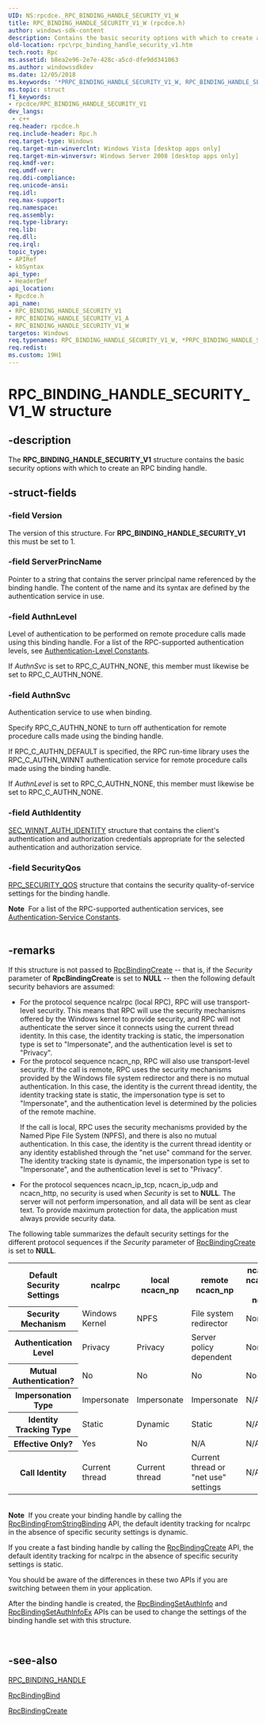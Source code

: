 ```yaml
---
UID: NS:rpcdce._RPC_BINDING_HANDLE_SECURITY_V1_W
title: RPC_BINDING_HANDLE_SECURITY_V1_W (rpcdce.h)
author: windows-sdk-content
description: Contains the basic security options with which to create an RPC binding handle.
old-location: rpc\rpc_binding_handle_security_v1.htm
tech.root: Rpc
ms.assetid: b8ea2e96-2e7e-428c-a5cd-dfe9dd341063
ms.author: windowssdkdev
ms.date: 12/05/2018
ms.keywords: '*PRPC_BINDING_HANDLE_SECURITY_V1_W, RPC_BINDING_HANDLE_SECURITY, RPC_BINDING_HANDLE_SECURITY structure [RPC], RPC_BINDING_HANDLE_SECURITY_V1, RPC_BINDING_HANDLE_SECURITY_V1 structure [RPC], RPC_BINDING_HANDLE_SECURITY_V1_A, RPC_BINDING_HANDLE_SECURITY_V1_W, _RPC_BINDING_HANDLE_SECURITY_V1_A, _RPC_BINDING_HANDLE_SECURITY_V1_W, rpc.rpc_binding_handle_security_v1, rpcdce/RPC_BINDING_HANDLE_SECURITY, rpcdce/RPC_BINDING_HANDLE_SECURITY_V1'
ms.topic: struct
f1_keywords:
- rpcdce/RPC_BINDING_HANDLE_SECURITY_V1
dev_langs:
 - c++
req.header: rpcdce.h
req.include-header: Rpc.h
req.target-type: Windows
req.target-min-winverclnt: Windows Vista [desktop apps only]
req.target-min-winversvr: Windows Server 2008 [desktop apps only]
req.kmdf-ver: 
req.umdf-ver: 
req.ddi-compliance: 
req.unicode-ansi: 
req.idl: 
req.max-support: 
req.namespace: 
req.assembly: 
req.type-library: 
req.lib: 
req.dll: 
req.irql: 
topic_type:
- APIRef
- kbSyntax
api_type:
- HeaderDef
api_location:
- Rpcdce.h
api_name:
- RPC_BINDING_HANDLE_SECURITY_V1
- RPC_BINDING_HANDLE_SECURITY_V1_A
- RPC_BINDING_HANDLE_SECURITY_V1_W
targetos: Windows
req.typenames: RPC_BINDING_HANDLE_SECURITY_V1_W, *PRPC_BINDING_HANDLE_SECURITY_V1_W
req.redist: 
ms.custom: 19H1
---
```


# RPC_BINDING_HANDLE_SECURITY_V1_W structure


## -description


The <b>RPC_BINDING_HANDLE_SECURITY_V1</b> structure contains the basic security options with which to create an RPC binding handle.


## -struct-fields




### -field Version

The version of this structure. For <b>RPC_BINDING_HANDLE_SECURITY_V1</b> this must be set to 1.


### -field ServerPrincName

Pointer to a string that contains the server principal name referenced by the binding handle. The content of the name and its syntax are defined by the authentication service in use. 


### -field AuthnLevel

Level of authentication to be performed on remote procedure calls made using this binding handle. For a list of the RPC-supported authentication levels, see 
<a href="https://docs.microsoft.com/windows/desktop/Rpc/authentication-level-constants">Authentication-Level Constants</a>.

If <i>AuthnSvc</i> is set to RPC_C_AUTHN_NONE, this member must likewise be set to RPC_C_AUTHN_NONE.


### -field AuthnSvc

Authentication service to use when binding. 




Specify RPC_C_AUTHN_NONE to turn off authentication for remote procedure calls made using the binding handle.

If RPC_C_AUTHN_DEFAULT is specified, the RPC run-time library uses the RPC_C_AUTHN_WINNT authentication service for remote procedure calls made using the binding handle.

If <i>AuthnLevel</i> is set to RPC_C_AUTHN_NONE, this member must likewise be set to RPC_C_AUTHN_NONE.


### -field AuthIdentity


<a href="https://docs.microsoft.com/windows/desktop/api/rpcdce/ns-rpcdce-sec_winnt_auth_identity_a">SEC_WINNT_AUTH_IDENTITY</a> structure that contains the client's authentication and authorization credentials appropriate for the selected authentication and authorization service.


### -field SecurityQos


<a href="https://docs.microsoft.com/windows/desktop/api/rpcdce/ns-rpcdce-rpc_security_qos">RPC_SECURITY_QOS</a> structure that contains the security quality-of-service settings for the binding handle. 




<div class="alert"><b>Note</b>  For a list of the RPC-supported authentication services, see 
<a href="https://docs.microsoft.com/windows/desktop/Rpc/authentication-service-constants">Authentication-Service Constants</a>.</div>
<div> </div>

## -remarks



If this structure is not passed to <a href="https://docs.microsoft.com/windows/desktop/api/rpcdce/nf-rpcdce-rpcbindingcreatea">RpcBindingCreate</a> -- that is, if the <i>Security</i> parameter of <b>RpcBindingCreate</b> is set to <b>NULL</b> -- then the following default security behaviors are assumed:


<ul>
<li>For the protocol sequence ncalrpc (local RPC), RPC will use transport-level security. This means that RPC will use the security mechanisms offered by the Windows kernel to provide security, and RPC will not authenticate the server since it connects using the current thread identity. In this case, the identity tracking is static, the impersonation type is set to "Impersonate", and the authentication level is set to "Privacy".</li>
<li>For the protocol sequence ncacn_np, RPC will also use transport-level security. If the call is remote, RPC uses the security mechanisms provided by the Windows file system redirector and there is no mutual authentication. In this case, the identity is the current thread identity, the identity tracking state is static, the impersonation type is set to "Impersonate", and the authentication level is determined by the policies of the remote machine.

If the call is local, RPC uses the security mechanisms provided by the Named Pipe File System (NPFS), and there is also no mutual authentication. In this case, the identity is the current thread identity or any identity established through the "net use" command for the server. The identity tracking state is dynamic, the impersonation type is set to "Impersonate", and the authentication level is set to "Privacy".

</li>
<li>For the protocol sequences ncacn_ip_tcp, ncacn_ip_udp  and ncacn_http, no security is used when <i>Security</i> is set to <b>NULL</b>. The server will not perform impersonation, and all data will be sent as clear text. To provide maximum protection for data, the application must always provide security data.</li>
</ul>


The following table summarizes the default security settings for the different protocol sequences if the <i>Security</i> parameter of <a href="https://docs.microsoft.com/windows/desktop/api/rpcdce/nf-rpcdce-rpcbindingcreatea">RpcBindingCreate</a> is set to <b>NULL</b>.

<table>
<tr>
<th>Default Security Settings</th>
<th>ncalrpc</th>
<th>local ncacn_np</th>
<th>remote ncacn_np</th>
<th>ncacn_ip_tcp, ncacn_ip_udp, and ncacn_http</th>
</tr>
<tr>
<th>Security Mechanism</th>
<td>Windows Kernel</td>
<td>NPFS</td>
<td>File system redirector</td>
<td>None</td>
</tr>
<tr>
<th>Authentication Level</th>
<td>Privacy</td>
<td>Privacy</td>
<td>Server policy dependent</td>
<td>None</td>
</tr>
<tr>
<th>Mutual Authentication?</th>
<td>No</td>
<td>No</td>
<td>No</td>
<td>No</td>
</tr>
<tr>
<th>Impersonation Type</th>
<td>Impersonate</td>
<td>Impersonate</td>
<td>Impersonate</td>
<td>N/A</td>
</tr>
<tr>
<th>Identity Tracking Type</th>
<td>Static</td>
<td>Dynamic</td>
<td>Static</td>
<td>N/A</td>
</tr>
<tr>
<th>Effective Only?</th>
<td>Yes</td>
<td>No</td>
<td>N/A</td>
<td>N/A</td>
</tr>
<tr>
<th>Call Identity</th>
<td>Current thread</td>
<td>Current thread</td>
<td>Current thread or "net use" settings</td>
<td>N/A</td>
</tr>
</table>
 

<div class="alert"><b>Note</b>  If you create your binding handle by calling the <a href="https://docs.microsoft.com/windows/desktop/api/rpcdce/nf-rpcdce-rpcbindingfromstringbinding">RpcBindingFromStringBinding</a> API, the default identity tracking for ncalrpc in the absence of specific security settings is dynamic. <p class="note">If you create a fast binding handle by calling the <a href="https://docs.microsoft.com/windows/desktop/api/rpcdce/nf-rpcdce-rpcbindingcreatea">RpcBindingCreate</a> API, the default identity tracking for ncalrpc in the absence of specific security settings is static.

<p class="note">You should be aware of the differences in these two APIs if you are switching between them in your application.

<p class="note">After the binding handle is created, the <a href="https://docs.microsoft.com/windows/desktop/api/rpcdce/nf-rpcdce-rpcbindingsetauthinfo">RpcBindingSetAuthInfo</a> and <a href="https://docs.microsoft.com/windows/desktop/api/rpcdce/nf-rpcdce-rpcbindingsetauthinfoexa">RpcBindingSetAuthInfoEx</a> APIs can be used to change the settings of the binding handle set with this structure.

</div>
<div> </div>



## -see-also




<a href="https://docs.microsoft.com/windows/desktop/Rpc/rpc-binding-handle">RPC_BINDING_HANDLE</a>



<a href="https://docs.microsoft.com/windows/desktop/api/rpcasync/nf-rpcasync-rpcbindingbind">RpcBindingBind</a>



<a href="https://docs.microsoft.com/windows/desktop/api/rpcdce/nf-rpcdce-rpcbindingcreatea">RpcBindingCreate</a>
 

 

